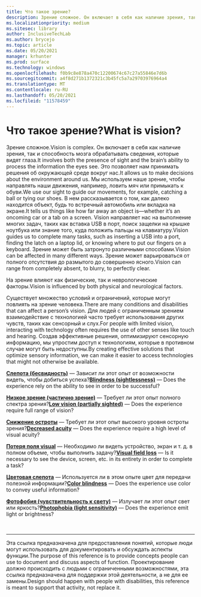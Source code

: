 ```yaml
---
title: Что такое зрение?
description: Зрение сложное. Он включает в себя как наличие зрения, так и способность мозга обрабатывать сведения, которые видят глаза.
ms.localizationpriority: medium
ms.sitesec: library
author: InclusiveTechLab
ms.author: brycejo
ms.topic: article
ms.date: 05/20/2021
manager: krhunter
ms.prod: surface
ms.technology: windows
ms.openlocfilehash: f0b9c8e878a470c12200674c67c27a55846e7d6b
ms.sourcegitcommit: a4f8d271b1372321c3b45fc5a7a29703976964a4
ms.translationtype: MT
ms.contentlocale: ru-RU
ms.lasthandoff: 05/20/2021
ms.locfileid: "11578459"
---
```

# <a name="what-is-vision"></a><span data-ttu-id="ada02-104">Что такое зрение?</span><span class="sxs-lookup"><span data-stu-id="ada02-104">What is vision?</span></span>

<span data-ttu-id="ada02-105">Зрение сложное.</span><span class="sxs-lookup"><span data-stu-id="ada02-105">Vision is complex.</span></span> <span data-ttu-id="ada02-106">Он включает в себя как наличие зрения, так и способность мозга обрабатывать сведения, которые видят глаза.</span><span class="sxs-lookup"><span data-stu-id="ada02-106">It involves both the presence of sight and the brain’s ability to process the information the eyes see.</span></span> <span data-ttu-id="ada02-107">Это позволяет нам принимать решения об окружающей среде вокруг нас.</span><span class="sxs-lookup"><span data-stu-id="ada02-107">It allows us to make decisions about the environment around us.</span></span> <span data-ttu-id="ada02-108">Мы используем наше зрение, чтобы направлять наши движения, например, ловить мяч или примыкать к обуви.</span><span class="sxs-lookup"><span data-stu-id="ada02-108">We use our sight to guide our movements, for example, catching a ball or tying our shoes.</span></span> <span data-ttu-id="ada02-109">В нем рассказывается о том, как далеко находится объект, будь то встречный автомобиль или вкладка на экране.</span><span class="sxs-lookup"><span data-stu-id="ada02-109">It tells us things like how far away an object is—whether it’s an oncoming car or a tab on a screen.</span></span> <span data-ttu-id="ada02-110">Vision направляет нас на выполнение многих задач, таких как вставка USB в порт, поиск защелки на крышке ноутбука или знание того, куда положить пальцы на клавиатуру.</span><span class="sxs-lookup"><span data-stu-id="ada02-110">Vision guides us to complete many tasks, such as inserting a USB into a port, finding the latch on a laptop lid, or knowing where to put our fingers on a keyboard.</span></span> <span data-ttu-id="ada02-111">Зрение может быть затронуто различными способами.</span><span class="sxs-lookup"><span data-stu-id="ada02-111">Vision can be affected in many different ways.</span></span> <span data-ttu-id="ada02-112">Зрение может варьироваться от полного отсутствия до размытого до совершенно ясного.</span><span class="sxs-lookup"><span data-stu-id="ada02-112">Vision can range from completely absent, to blurry, to perfectly clear.</span></span>

<span data-ttu-id="ada02-113">На зрение влияют как физические, так и неврологические факторы.</span><span class="sxs-lookup"><span data-stu-id="ada02-113">Vision is influenced by both physical and neurological factors.</span></span> 

<span data-ttu-id="ada02-114">Существует множество условий и ограничений, которые могут повлиять на зрение человека.</span><span class="sxs-lookup"><span data-stu-id="ada02-114">There are many conditions and disabilities that can affect a person’s vision.</span></span> <span data-ttu-id="ada02-115">Для людей с ограниченным зрением взаимодействие с технологией часто требует использования других чувств, таких как сенсорный и слух.</span><span class="sxs-lookup"><span data-stu-id="ada02-115">For people with limited vision, interacting with technology often requires the use of other senses like touch and hearing.</span></span> <span data-ttu-id="ada02-116">Создав эффективные решения, оптимизируют сенсорную информацию, мы упростим доступ к технологиям, которые в противном случае могут быть недоступны.</span><span class="sxs-lookup"><span data-stu-id="ada02-116">By creating effective solutions that optimize sensory information, we can make it easier to access technologies that might not otherwise be available.</span></span>

<span data-ttu-id="ada02-117">**[Слепота (бесвидность)](vision-blindness-sightlessness.md)** &mdash; Зависит ли этот опыт от возможности видеть, чтобы добиться успеха?</span><span class="sxs-lookup"><span data-stu-id="ada02-117">**[Blindness (sightlessness)](vision-blindness-sightlessness.md)** &mdash; Does the experience rely on the ability to see in order to be successful?</span></span>

<span data-ttu-id="ada02-118">**[Низкое зрение (частично зрение)](vision-low-vision-partially-sighted.md)** &mdash; Требует ли этот опыт полного спектра зрения?</span><span class="sxs-lookup"><span data-stu-id="ada02-118">**[Low vision (partially sighted)](vision-low-vision-partially-sighted.md)** &mdash; Does the experience require full range of vision?</span></span>

<span data-ttu-id="ada02-119">**[Снижение остроты](vision-decreased-acuity.md)** &mdash; Требует ли этот опыт высокого уровня остроты зрения?</span><span class="sxs-lookup"><span data-stu-id="ada02-119">**[Decreased acuity](vision-decreased-acuity.md)** &mdash; Does the experience require a high level of visual acuity?</span></span>

<span data-ttu-id="ada02-120">**[Потеря поля visual](vision-visual-field-loss.md)** &mdash; Необходимо ли видеть устройство, экран и т. д. в полном объеме, чтобы выполнить задачу?</span><span class="sxs-lookup"><span data-stu-id="ada02-120">**[Visual field loss](vision-visual-field-loss.md)** &mdash; Is it necessary to see the device, screen, etc. in its entirety in order to complete a task?</span></span>

<span data-ttu-id="ada02-121">**[Цветовая слепота](vision-color-blindness.md)** &mdash; Используется ли в этом опыте цвет для передачи полезной информации?</span><span class="sxs-lookup"><span data-stu-id="ada02-121">**[Color blindness](vision-color-blindness.md)** &mdash; Does the experience use color to convey useful information?</span></span>

<span data-ttu-id="ada02-122">**[Фотофобия (чувствительность к свету)](vision-photophobia-light-sensitivity.md)** &mdash; Излучает ли этот опыт свет или яркость?</span><span class="sxs-lookup"><span data-stu-id="ada02-122">**[Photophobia (light sensitivity)](vision-photophobia-light-sensitivity.md)** &mdash; Does the experience emit light or brightness?</span></span>

&nbsp;

[comment]: # (Заявление footer)
___
<span data-ttu-id="ada02-124">Эта ссылка предназначена для предоставления понятий, которые люди могут использовать для документировать и обсуждать аспекты функции.</span><span class="sxs-lookup"><span data-stu-id="ada02-124">The purpose of this reference is to provide concepts people can use to document and discuss aspects of function.</span></span> <span data-ttu-id="ada02-125">Проектирование должно происходить с людьми с ограниченными возможностями, эта ссылка предназначена для поддержки этой деятельности, а не для ее замены.</span><span class="sxs-lookup"><span data-stu-id="ada02-125">Design should happen with people with disabilities, this reference is meant to support that activity, not replace it.</span></span> 
